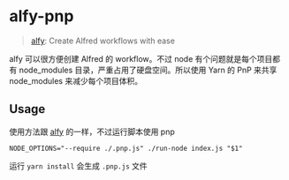 # alfy-pnp

> [alfy](https://github.com/sindresorhus/alfy): Create Alfred workflows with ease

alfy 可以很方便创建 Alfred 的 workflow。不过 node 有个问题就是每个项目都有 node_modules 目录，严重占用了硬盘空间。所以使用 Yarn 的 PnP 来共享 node_modules 来减少每个项目体积。

## Usage

使用方法跟 [alfy](https://github.com/sindresorhus/alfy#usage) 的一样，不过运行脚本使用 pnp

```
NODE_OPTIONS="--require ./.pnp.js" ./run-node index.js "$1"
```

运行 `yarn install` 会生成 `.pnp.js` 文件
